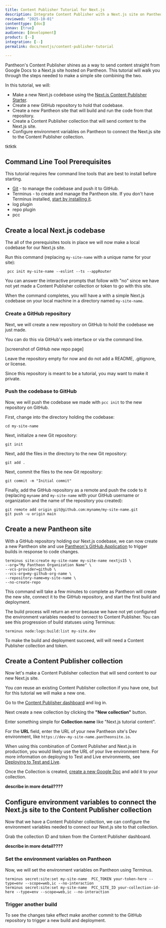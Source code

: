 ```yaml
---
title: Content Publisher Tutorial for Next.js
description: Integrate Content Publisher with a Next.js site on Pantheon
reviewed: "2025-10-01"
contenttype: [doc]
innav: [true]
audience: [development]
product: [--]
integration: [--]
permalink: docs/nextjs/content-publisher-tutorial

---
```


<Partial file="nextjs-pre-ga.md" />

Pantheon's Content Publisher shines as a way to send content straight from Google Docs to a Next.js site hosted on Pantheon.
This tutorial will walk you through the steps needed to make a simple site combining the two.

In this tutorial, we will:

* Make a new Next.js codebase using the [Next.js Content Publisher Starter](https://docs.content.pantheon.io/nextjs-tutorial).
* Create a new GitHub repository to hold that codebase.
* Create a new Pantheon site that will build and run the code from that repository.
* Create a Content Publisher collection that will send content to the Next.js site.
* Configure environment variables on Pantheon to connect the Next.js site to the Content Publisher collection.


<Alert title="Access prerequisites" type="info" >

tktktk

</Alert>

## Command Line Tool Prerequisites

This tutorial requires few command line tools that are best to install before starting.

* [Git](https://git-scm.com/book/en/v2/Getting-Started-Installing-Git) - to manage the codebase and push it to GitHub.
* Terminus - to create and manage the Pantheon site.
  If you don't have Terminus installed, [start by installing it](https://docs.pantheon.io/terminus/install).
* log plugin
* repo plugin
* pcc

## Create a local Next.js codebase

The all of the prerequisites tools in place we will now make a local codebase for our Next.js site.

Run this command (replacing `my-site-name` with a unique name for your site):

```bash{promptUser: user}
 pcc init my-site-name --eslint --ts --appRouter
```

You can answer the interactive prompts that follow with "no" since we have not yet made a Content Publisher collection or token to go with this site.

When the command completes, you will have a with a simple Next.js codebase on your local machine in a directory named `my-site-name`.

### Create a GitHub repository

Next, we will create a new repository on GitHub to hold the codebase we just made.

You can do this via GitHub's web interface or via the command line.

[screenshot of GitHub new repo page]

Leave the repository empty for now and do not add a README, .gitignore, or license.

Since this repository is meant to be a tutorial, you may want to make it private.

### Push the codebase to GitHub

Now, we will push the codebase we made with `pcc init` to the new repository on GitHub.

First, change into the directory holding the codebase:

```bash{promptUser: user}
cd my-site-name
```
Next, initialize a new Git repository:

```bash{promptUser: user}
git init
```
Next, add the files in the directory to the new Git repository:

```bash{promptUser: user}
git add .
```
Next, commit the files to the new Git repository:

```bash{promptUser: user}
git commit -m "Initial commit"
```
Finally, add the GitHub repository as a remote and push the code to it (replacing `myname` and `my-site-name` with your GitHub username or organization and the name of the repository you created):

```bash{promptUser: user}
git remote add origin git@github.com:myname/my-site-name.git
git push -u origin main
```

## Create a new Pantheon site

With a GitHub repository holding our Next.js codebase, we can now create a new Pantheon site and use [Pantheon's GitHub Application](https://docs.pantheon.io/github-application) to trigger builds in response to code changes.

```bash{promptUser: user}
terminus site:create my-site-name my-site-name nextjs15 \
--org="My Pantheon Organization Name" \
--vcs-provider=github \
--vcs-org=my-github-org-name \
--repository-name=my-site-name \
--no-create-repo
```

This command will take a few minutes to complete as Pantheon will create the new site, connect it to the GitHub repository, and start the first build and deployment.

The build process will return an error because we have not yet configured the environment variables needed to connect to Content Publisher.
You can see this progression of build statuses using Terminus:

```bash{promptUser: user}
terminus node:logs:build:list my-site.dev
```
To make the build and deployment succeed, will will need a Content Publisher collection and token.

## Create a Content Publisher collection

Now let's make a Content Publisher collection that will send content to our new Next.js site.

You _can_ reuse an existing Content Publisher collection if you have one, but for this tutorial we will make a new one.

Go to the [Content Publisher dashboard](https://content.pantheon.io) and log in.

Next create a new collection by clicking the **"New collection"** button.

Enter something simple for **Collection name** like "Next.js tutorial content".

For the **URL** field, enter the URL of your new Pantheon site's Dev environment, like `https://dev-my-site-name.pantheonsite.io`.

<Alert title="Tutorial vs. production usage" type="info" >

When using this combination of Content Publisher and Next.js in production, you would likely use the URL of your live environment here. For more information on deploying to Test and Live environments, see [Deploying to Test and Live](/docs/nextjs/test-and-live-env).

</Alert>

Once the Collection is created, [create a new Google Doc](https://docs.new/) and add it to your collection.

__describe in more detail????__


## Configure environment variables to connect the Next.js site to the Content Publisher collection

Now that we have a Content Publisher collection, we can configure the environment variables needed to connect our Next.js site to that collection.

Grab the collection ID and token from the Content Publisher dashboard.

__describe in more detail????__

### Set the environment variables on Pantheon

Now, we will set the environment variables on Pantheon using Terminus.

```bash{promptUser: user}
terminus secret:site:set my-site-name  PCC_TOKEN your-token-here --type=env --scope=web,ic --no-interaction
terminus secret:site:set my-site-name  PCC_SITE_ID your-collection-id-here --type=env --scope=web,ic --no-interaction
```

### Trigger another build

To see the changes take effect make another commit to the GitHub repository to trigger a new build and deployment.
